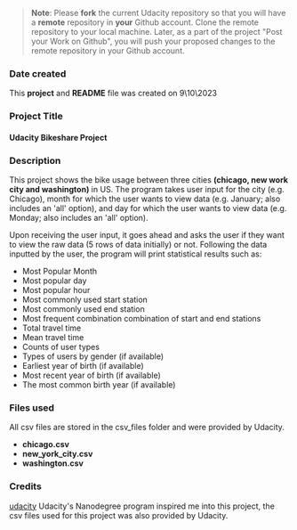 >**Note**: Please **fork** the current Udacity repository so that you will have a **remote** repository in **your** Github account. Clone the remote repository to your local machine. Later, as a part of the project "Post your Work on Github", you will push your proposed changes to the remote repository in your Github account.

### Date created
This **project** and **README** file was created on 9\10\2023

### Project Title
#### Udacity Bikeshare Project

### Description
This project shows the bike usage between three cities **(chicago, new work city and washington)** in US.
The program takes user input for the city (e.g. Chicago), month for which the user wants to view data (e.g. January; also includes an 'all' option), and day for which the user wants to view data (e.g. Monday; also includes an 'all' option).

Upon receiving the user input, it goes ahead and asks the user if they want to view the raw data (5 rows of data initially) or not. Following the data inputted by the user, the program will print statistical results such as:
* Most Popular Month
* Most popular day
* Most popular hour
* Most commonly used start station
* Most commonly used end station
* Most frequent combination combination of start and end stations
* Total travel time
* Mean travel time
* Counts of user types
* Types of users by gender (if available)
* Earliest year of birth (if available)
* Most recent year of birth (if available)
* The most common birth year (if available)

### Files used
All csv files are stored in the csv_files folder and were provided by Udacity.
* **chicago.csv**
* **new_york_city.csv**
* **washington.csv**

### Credits
[udacity](udacity.com) Udacity's Nanodegree program inspired me into this project, the csv files used for this project was also provided by Udacity.

